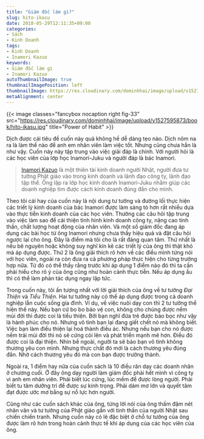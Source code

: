 ```yaml
---
title: "Giám đốc làm gì?"
slug: hito-ikasu
date: 2018-05-29T12:11:35+09:00
categories:
- Sách
- Kinh Doanh
tags:
- Kinh Doanh
- Inamori Kazuo
keywords:
- Giám đốc làm gì
- Inamori Kazuo
autoThumbnailImage: true
thumbnailImagePosition: left
thumbnailImage: https://res.cloudinary.com/dominhhai/image/upload/v1527595873/book/hito-ikasu.jpg
metaAlignment: center
---
```

{{< image classes="fancybox nocaption right fig-33" src="https://res.cloudinary.com/dominhhai/image/upload/v1527595873/book/hito-ikasu.jpg" title="Power of Habit" >}}

Dịch được cái tiêu đề cuốn này quả không hề dễ dàng tẹo nào. Dịch nôm na ra là làm thế nào để anh em nhân viên làm việc tốt. Nhưng cũng chưa hẳn là như vậy. Cuốn này này tập trung vào việc giải đáp là chính. Với người hỏi là các học viên của lớp học Inamori-Juku và người đáp là bác Inamori.


> [Inamori Kazuo](https://vi.wikipedia.org/wiki/Inamori_Kazuo) là một thiên tài kinh doanh người Nhật, người đưa tư tưởng Phật giáo vào trong kinh doanh và lãnh đạo công ty, lãnh đạo tập thể. Ông lập ra lớp học kinh doanh Inamori-Juku nhằm giúp các doanh nghiệp tìm được cách kinh doanh đúng đắn cho mình.

Theo tôi cái hay của cuốn này là nội dung tư tưởng và đường lối thực hiện các triết lý kinh doanh của bác Inamori được làm sáng tỏ hơn rất nhiều dựa vào thực tiễn kinh doanh của các học viên. Thường các câu hỏi tập trung vào việc làm sao để cải thiện tình hình kinh doanh công ty, nâng cao tinh thần, chất lượng hoạt động của nhân viên. Và một số giám đốc đang áp dụng các bài học từ ông Inamori nhưng chưa thấy hiệu quả và đặt câu hỏi ngược lại cho ông. Đây là điểm mà tôi cho là rất đáng quan tâm. Thứ nhất là nếu bê nguyên hoặc không suy nghĩ kín kẽ các triết lý của ông thì thật khó mà áp dụng được. Thứ 2 là ông giải thích rõ hơn về các điều mình từng nói với học viên, ngoài ra còn đưa ra cả phương pháp thực hiện cho từng trường hợp nữa. Từ đó có thể thấy rằng trước khi áp dụng 1 điểm nào đó thì ta cần phải hiểu cho rõ ý của ông cũng như hoàn cảnh thực tiễn. Nếu áp dụng ẩu thì có thể làm phản tác dụng ngay lập tức.

Trong cuốn này, tôi ấn tượng nhất với lời giải thích của ông về tư tưởng *Đại Thiện* và *Tiểu Thiện*. Hai tư tưởng này có thể áp dụng được trong cả doanh nghiệp lẫn cuộc sống gia đình. Ví dụ, về việc nuôi dạy con thì 2 tư tưởng thể hiện thế này. Nếu bạn cứ bo bo bảo vệ con, không cho chúng được nếm mùi đời thì được coi là tiểu thiện. Bởi bạn nghĩ đứa trẻ được bảo bọc như vậy là hành phúc cho nó. Nhưng vô tình bạn lại đang giết chết nó mà không biết. Việc bạn làm điều thiện lại hoá thành điều ác. Nhưng nếu bạn cho nó được nếm trải mùi đời thì nó sẽ cứng cỏi lên và phát triển mạnh mẽ hơn. Điều đó được coi là đại thiện. Nhìn bề ngoài, người ta sẽ bảo bạn vô tình không thương yêu con mình. Nhưng thực chất đó mới là cách thương yêu đúng đắn. Nhờ cách thương yêu đó mà con bạn được trưởng thành.

Ngoài ra, 1 điểm hay nữa của cuốn sách là 10 điều răn dạy các doanh nhân ở chương cuối. Ở đây ông dạy người làm giám đốc phải hết mình vì công ty vì anh em nhân viên. Phải biết lúc cứng, lúc mềm để được lòng người. Phải biết tu tâm dưỡng trí để được sự kính trọng. Phải dám mơ lớn và quyết tâm đạt được ước mơ bằng sự nỗ lực hơn người.

Cũng như các cuốn sách khác của ông, từng lời nói của ông thấm đậm nét nhân văn và tư tưởng của Phật giáo gắn với tinh thần của người Nhật sau chiến chiến tranh. Nhưng cuốn này có lẽ đặc biệt ở chỗ tư tưởng của ông được làm rõ hơn trong hoàn cảnh thực tế khi áp dụng của các học viên của ông.
